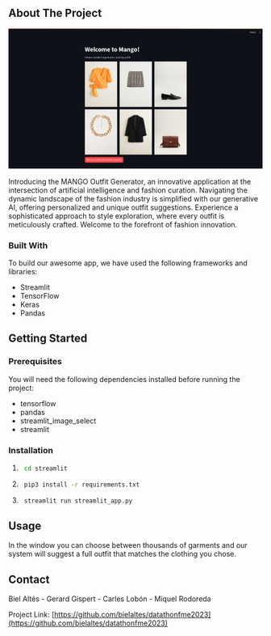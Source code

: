## About The Project

<img src="resources/resultoutfit.png">


Introducing the MANGO Outfit Generator, an innovative application at the intersection of artificial intelligence and fashion curation. Navigating the dynamic landscape of the fashion industry is simplified with our generative AI, offering personalized and unique outfit suggestions. Experience a sophisticated approach to style exploration, where every outfit is meticulously crafted. Welcome to the forefront of fashion innovation.

### Built With

To build our awesome app, we have used the following frameworks and libraries:

* Streamlit
* TensorFlow
* Keras
* Pandas

## Getting Started

### Prerequisites

You will need the following dependencies installed before running the project:
* tensorflow
* pandas
* streamlit_image_select
* streamlit
 
### Installation

1. ```sh
    cd streamlit
   ```
2. ```sh
    pip3 install -r requirements.txt
   ```
3. ```sh
    streamlit run streamlit_app.py
   ```
## Usage

In the window you can choose between thousands of garments and our system will suggest a full outfit that matches the clothing you chose. 

## Contact

Biel Altés - 
Gerard Gispert - 
Carles Lobón - 
Miquel Rodoreda 

Project Link: [https://github.com/bielaltes/datathonfme2023](https://github.com/bielaltes/datathonfme2023)
